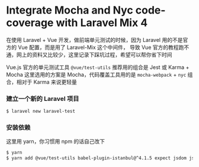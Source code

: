 # Integrate Mocha and Nyc code-coverage with Laravel Mix 4

在使用 Laravel + Vue 开发，做前端单元测试的时候，因为 Laravel 用的不是官方的 Vue 配置，而是用了 Laravel-Mix 这个中间件，
导致 Vue 官方的教程跑不通，网上的资料又比较少，这里记录下踩坑过程，希望可以帮你省下时间  

Vue.js 官方的单元测试工具 `@vue/test-utils` 推荐用的组合是 Jest 或 Karma + Mocha
这里选用的方案是 Mocha，代码覆盖工具用的是 `mocha-webpack` + `nyc` 组合，相对于 Karma 来说更轻量

### 建立一个新的 Laravel 项目
```bash
$ laravel new laravel-test
```

### 安装依赖
这里用 yarn，你习惯用 npm 的话自己改下
```bash
$ yarn
$ yarn add @vue/test-utils babel-plugin-istanbul@^4.1.5 expect jsdom jsdom-global mocha@^5.0.0 mocha-webpack@^2.0.0-beta nyc@^12.0.2 -D
```
